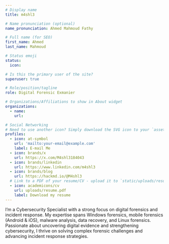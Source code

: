```yaml
---
# Display name
title: m4shl3

# Name pronunciation (optional)
name_pronunciation: Ahmed Mahmoud Fathy

# Full name (for SEO)
first_name: Ahmed
last_name: Mahmoud

# Status emoji
status:
  icon: 

# Is this the primary user of the site?
superuser: true

# Role/position/tagline
role: Digital Forensic Exmanier

# Organizations/Affiliations to show in About widget
organizations:
  - name: 
    url: 

# Social Networking
# Need to use another icon? Simply download the SVG icon to your `assets/media/icons/` folder.
profiles:
  - icon: at-symbol
    url: 'mailto:your-email@example.com'
    label: E-mail Me
  - icon: brands/x
    url: https://x.com/M4shl3184043
  - icon: brands/linkedin
    url: https://www.linkedin.com/m4shl3
  - icon: brands/blog
    url: https://hackmd.io/@M4shl3
  # Link to a PDF of your resume/CV - upload it to `static/uploads/resume.pdf`
  - icon: academicons/cv
    url: uploads/resume.pdf
    label: Download my resume
---
```


I’m a Cybersecurity Specialist with a strong focus on digital forensics and incident response. My expertise spans Windows forensics, mobile forensics (Android & iOS), malware analysis, data recovery, and Linux forensics. Passionate about uncovering digital evidence and strengthening cybersecurity, I thrive on solving complex forensic challenges and advancing incident response strategies.
